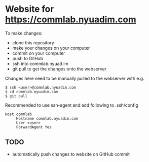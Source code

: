 # Website for https://commlab.nyuadim.com

To make changes:
- clone this repository
- make your changes on your computer
- commit on your computer
- push to GitHub
- ssh into commlab.nyuad.im
- git pull to get the changes onto the webserver

Changes here need to be manually pulled to the webserver with e.g.
```
$ ssh <user>@commlab.nyuadim.com
$ cd commlab.nyuadim.com
$ git pull
```

Recommended to use ssh-agent and add following to .ssh/config
```
Host commlab
     Hostname commlab.nyuadim.com
     User <user>
     ForwardAgent Yes
```

## TODO
- automatically push changes to website on GitHub commit
